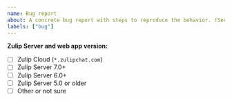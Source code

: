 ```yaml
---
name: Bug report
about: A concrete bug report with steps to reproduce the behavior. (See also "Possible bug" below.)
labels: ["bug"]
---
```


<!-- Describe what you were expecting to see, what you saw instead, and steps to take in order to reproduce the buggy behavior. Screenshots can be helpful. -->

<!-- Check the box for the version of Zulip you are using (see https://zulip.com/help/view-zulip-version).-->

**Zulip Server and web app version:**

- [ ] Zulip Cloud (`*.zulipchat.com`)
- [ ] Zulip Server 7.0+
- [ ] Zulip Server 6.0+
- [ ] Zulip Server 5.0 or older
- [ ] Other or not sure
